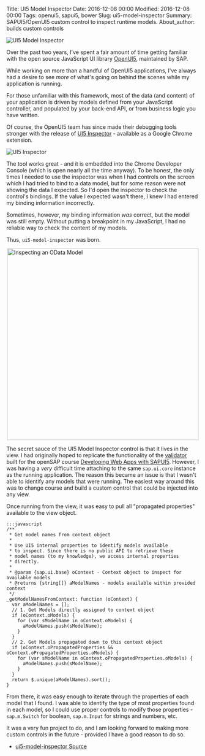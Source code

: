 Title: UI5 Model Inspector
Date: 2016-12-08 00:00
Modified: 2016-12-08 00:00
Tags: openui5, sapui5, bower
Slug: ui5-model-inspector
Summary: SAPUI5/OpenUI5 custom control to inspect runtime models.
About_author: builds custom controls

![UI5 Model Inspector](http://i.imgur.com/hLtE5hk.png)

Over the past two years, I've spent a fair amount of time getting familiar with the 
open source JavaScript UI library [OpenUI5](http://openui5.org), maintained by SAP.

While working on more than a handful of OpenUI5 applications, I've always had a desire 
to see _more_ of what's going on behind the scenes while my application is running. 

For those unfamiliar with this framework, most of the data (and content) of your application 
is driven by models defined from your JavaScript controller, and populated by your back-end 
API, or from business logic you have written. 

Of course, the OpenUI5 team has since made their debugging tools stronger with the release of 
[UI5 Inspector](https://chrome.google.com/webstore/detail/ui5-inspector/bebecogbafbighhaildooiibipcnbngo) - available as a Google Chrome extension. 

![UI5 Inspector](http://i.imgur.com/OPSIfAY.png)

The tool works great - and it is embedded into the Chrome Developer Console (which is 
open nearly all the time anyway). To be honest, the only times I needed to use the 
inspector was when I had controls on the screen which I had tried to bind to a data 
model, but for some reason were not showing the data I expected. So I'd open the 
inspector to check the control's bindings. If the value I expected wasn't there, I 
knew I had entered my binding information incorrectly.

Sometimes, however, my binding information _was_ correct, but the model was still empty. 
Without putting a breakpoint in my JavaScript, I had no reliable way to check the 
content of my models. 

Thus, `ui5-model-inspector` was born. 

<img src="http://i.imgur.com/MOG29hu.png" alt="Inspecting an OData Model" style="height: 500px;display: block;margin: 0 auto;"/>

The secret sauce of the UI5 Model Inspector control is that it lives in the view. I had 
originally hoped to replicate the functionality of the [validator](https://github.com/SAP/openSAP-ui5-course/blob/gh-pages/Validator.js) built for the openSAP course 
[Developing Web Apps with SAPUI5](https://open.sap.com/courses/ui51). However, I was having 
a _very_ difficult time attaching to the same `sap.ui.core` instance as the running 
application. The reason this became an issue is that I wasn't able to identify any models 
that were running. The easiest way around this was to change course and build a custom 
control that could be injected into any view.

Once running from the view, it was easy to pull all "propagated properties" available 
to the view object. 

    :::javascript
    /**
     * Get model names from context object
     * 
     * Use UI5 internal properties to identify models available
     * to inspect. Since there is no public API to retrieve these 
     * model names (to my knowledge), we access internal properties
     * directly.
     * 
     * @param {sap.ui.base} oContext - Context object to inspect for available models
     * @returns {string[]} aModelNames - models available within provided context 
     */
    _getModelNamesFromContext: function (oContext) {
      var aModelNames = [];
      // 1. Get Models directly assigned to context object
      if (oContext.oModels) {
        for (var sModelName in oContext.oModels) {
          aModelNames.push(sModelName);
        }
      }
      // 2. Get Models propagated down to this context object
      if (oContext.oPropagatedProperties && oContext.oPropagatedProperties.oModels) {
        for (var sModelName in oContext.oPropagatedProperties.oModels) {
          aModelNames.push(sModelName);
        }
      }
      return $.unique(aModelNames).sort();
    }

From there, it was easy enough to iterate through the properties of each model that 
I found. I was able to identify the type of most properties found in each model, so 
I could use proper controls to modify those properties - `sap.m.Switch` for boolean, 
`sap.m.Input` for strings and numbers, etc. 

It was a very fun project to do, and I am looking forward to making more custom controls 
in the future - provided I have a good reason to do so. 

* [ui5-model-inspector Source](https://github.com/mitch-b/ui5-model-inspector)


